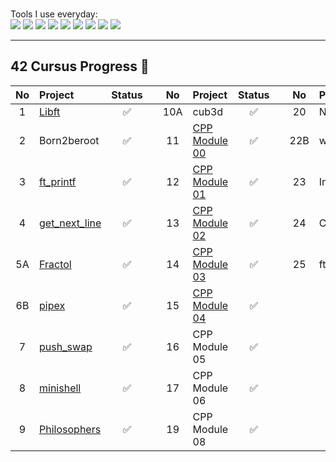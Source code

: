 

<br />
<p>
  Tools I use everyday: 
  <br>
<img src="https://img.shields.io/static/v1?label=&message=Git&color=F05032&logo=Git&logoColor=white&style=flat-square">
<img src="https://img.shields.io/static/v1?label=&message=Ubuntu&color=E95420&logo=Ubuntu&logoColor=white&style=flat-square">
<img src="https://img.shields.io/static/v1?label=&message=Vim/Spacevim&color=019733&logo=Vim&logoColor=white&style=flat-square">
<img src="https://img.shields.io/static/v1?label=&message=Postman&color=FF6C37&logo=Postman&logoColor=white&style=flat-square">  
<img src="https://img.shields.io/static/v1?label=&message=Typescript&color=2F74C0&logo=Typescript&logoColor=white&style=flat-square">
<img src="https://img.shields.io/static/v1?label=&message=Bash&color=4EAA25&logo=GNU%20Bash&logoColor=white&style=flat-square">
<img src="https://img.shields.io/static/v1?label=&message=Sass&color=CC6699&logo=Sass&logoColor=white&style=flat-square">
<img src="https://img.shields.io/static/v1?label=&message=Bootstrap&color=7952B3&logo=Bootstrap&logoColor=white&style=flat-square">
<img src="https://img.shields.io/static/v1?label=&message=Postgresql&color=4169E1&logo=PostgreSQL&logoColor=white&style=flat-square">
</p>

-----------------------------------------------------------------------------------------------------------------



## 42 Cursus Progress 📂
| No  | Project                                     | Status |   | No  | Project                                   | Status |   | No  | Project                        | Status |
| :-: | :------------------------------------------ | :----: | - | :-: | :---------------------------------------- | :----: | - | :-: | :----------------------------- | :----: |
| 1   | [Libft](https://github.com/uness7/libft)        | ✅     |   | 10A | cub3d                                      | ✅     |   | 20  | NetPractice                    | ✅       |
| 2   | Born2beroot                                 | ✅     |   | 11  | [CPP Module 00](https://github.com/uness7/42-cpp-pool) | ✅ |   | 22B | webserv                        | ✅      |
| 3   | [ft_printf](https://github.com/uness7/ft_printf)  | ✅     |   | 12  | [CPP Module 01](https://github.com/uness7/42-cpp-pool) | ✅     |   | 23  | Inception                      | ✅      |
| 4   | [get_next_line](https://github.com/uness7/GNL2)| ✅     |   | 13  | [CPP Module 02](https://github.com/uness7/42-cpp-pool) | ✅     |   | 24  | CPP Module 09        | 🔒      |
| 5A  | [Fractol](https://github.com/uness7/fractol) | ✅     |   | 14  | [CPP Module 03](https://github.com/uness7/42-cpp-pool) | ✅     |   | 25  | ft_transcendence    | ✅      |
| 6B  | [pipex](https://github.com/uness7/pipex-42)           | ✅     |   | 15  | [CPP Module 04](https://github.com/uness7/42-cpp-pool) | ✅     |   |     |                                |         |
| 7   | [push_swap](https://github.com/uness7/push_swap) | ✅     |   | 16  | CPP Module 05                              | ✅     |   |     |                                |         |
| 8   | [minishell](https://github.com/uness7/minishell) | ✅     |   | 17  | CPP Module 06                              | ✅     |   |     |                                |         |
| 9   | [Philosophers](https://github.com/uness7/philo) | ✅ |   | 19  | CPP Module 08                              | ✅     |   |     |                                |         |

